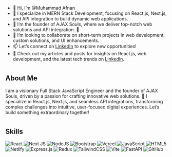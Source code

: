 <ul>
<li>👋 Hi, I’m @Muhammad Afnan</li>
<li>👀 I specialize in MERN Stack Development, focusing on React.js, Next.js, and API integration to build dynamic web applications.</li>
<li>🌱 I’m the founder of AJAX Souls, where we deliver top-notch web solutions and API integration. 🚀</li>
<li>💞 I’m looking to collaborate on short-term projects in web development, custom solutions, and UI enhancements.</li>
<li>📫 Let’s connect on <a href="https://www.linkedin.com/in/muhammad-afnan">LinkedIn</a> to explore new opportunities!</li>
<li>📝 Check out my articles and posts for insights on React.js, web development, and the latest tech trends on <a href="https://www.linkedin.com/in/muhammad-afnan">LinkedIn</a>.</li>
</ul>

# <h2>About Me</h2>
I am a visionary Full Stack JavaScript Engineer and the founder of AJAX Souls, driven by a passion for crafting innovative web solutions. 🚀 I specialize in React.js, Next.js, and seamless API integrations, transforming complex challenges into intuitive, user-focused digital experiences. Let’s build something extraordinary together!

# <h2>Skills</h2>
![React](https://img.shields.io/badge/react-%2320232a.svg?style=for-the-badge&logo=react&logoColor=%2361DAFB) ![Next JS](https://img.shields.io/badge/Next-black?style=for-the-badge&logo=next.js&logoColor=white) ![NodeJS](https://img.shields.io/badge/node.js-6DA55F?style=for-the-badge&logo=node.js&logoColor=white) ![Bootstrap](https://img.shields.io/badge/bootstrap-%238511FA.svg?style=for-the-badge&logo=bootstrap&logoColor=white) ![Vercel](https://img.shields.io/badge/vercel-%23000000.svg?style=for-the-badge&logo=vercel&logoColor=white) ![JavaScript](https://img.shields.io/badge/javascript-%23323330.svg?style=for-the-badge&logo=javascript&logoColor=%23F7DF1E) ![HTML5](https://img.shields.io/badge/html5-%23E34F26.svg?style=for-the-badge&logo=html5&logoColor=white) ![Netlify](https://img.shields.io/badge/netlify-%23000000.svg?style=for-the-badge&logo=netlify&logoColor=#00C7B7) ![Express.js](https://img.shields.io/badge/express.js-%23404d59.svg?style=for-the-badge&logo=express&logoColor=%2361DAFB) ![Redux](https://img.shields.io/badge/redux-%23593d88.svg?style=for-the-badge&logo=redux&logoColor=white) ![TailwindCSS](https://img.shields.io/badge/tailwindcss-%2338B2AC.svg?style=for-the-badge&logo=tailwind-css&logoColor=white) ![Vite](https://img.shields.io/badge/vite-%23646CFF.svg?style=for-the-badge&logo=vite&logoColor=white) ![FastAPI](https://img.shields.io/badge/FastAPI-005571?style=for-the-badge&logo=fastapi) ![GitHub](https://img.shields.io/badge/github-%23121011.svg?style=for-the-badge&logo=github&logoColor=white)



